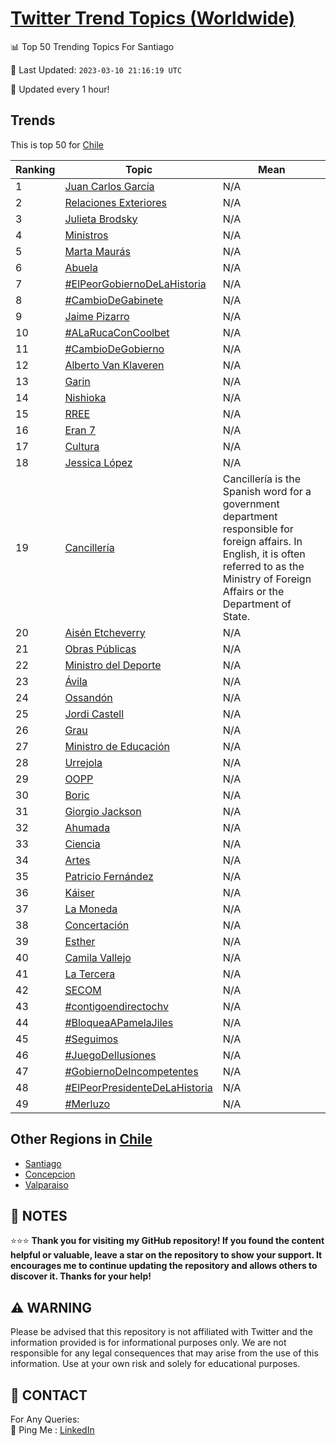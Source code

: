 [Twitter Trend Topics (Worldwide)](https://github.com/ErcinDedeoglu/Twitter-Trend-Topics)
==========


📊 Top 50 Trending Topics For Santiago

📆 Last Updated: `2023-03-10 21:16:19 UTC`

🔧 Updated every 1 hour!


## Trends

This is top 50 for [Chile](</Chile>)

| Ranking | Topic | Mean |
| ------- | ------------ | ------------ |
| 1 | [Juan Carlos García](http://twitter.com/search?q=Juan+Carlos+Garc%c3%ada) | N/A |
| 2 | [Relaciones Exteriores](http://twitter.com/search?q=Relaciones+Exteriores) | N/A |
| 3 | [Julieta Brodsky](http://twitter.com/search?q=Julieta+Brodsky) | N/A |
| 4 | [Ministros](http://twitter.com/search?q=Ministros) | N/A |
| 5 | [Marta Maurás](http://twitter.com/search?q=Marta+Maur%c3%a1s) | N/A |
| 6 | [Abuela](http://twitter.com/search?q=Abuela) | N/A |
| 7 | [#ElPeorGobiernoDeLaHistoria](http://twitter.com/search?q=%23ElPeorGobiernoDeLaHistoria) | N/A |
| 8 | [#CambioDeGabinete](http://twitter.com/search?q=%23CambioDeGabinete) | N/A |
| 9 | [Jaime Pizarro](http://twitter.com/search?q=Jaime+Pizarro) | N/A |
| 10 | [#ALaRucaConCoolbet](http://twitter.com/search?q=%23ALaRucaConCoolbet) | N/A |
| 11 | [#CambioDeGobierno](http://twitter.com/search?q=%23CambioDeGobierno) | N/A |
| 12 | [Alberto Van Klaveren](http://twitter.com/search?q=Alberto+Van+Klaveren) | N/A |
| 13 | [Garin](http://twitter.com/search?q=Garin) | N/A |
| 14 | [Nishioka](http://twitter.com/search?q=Nishioka) | N/A |
| 15 | [RREE](http://twitter.com/search?q=RREE) | N/A |
| 16 | [Eran 7](http://twitter.com/search?q=Eran+7) | N/A |
| 17 | [Cultura](http://twitter.com/search?q=Cultura) | N/A |
| 18 | [Jessica López](http://twitter.com/search?q=Jessica+L%c3%b3pez) | N/A |
| 19 | [Cancillería](http://twitter.com/search?q=Canciller%c3%ada) | Cancillería is the Spanish word for a government department responsible for foreign affairs. In English, it is often referred to as the Ministry of Foreign Affairs or the Department of State. |
| 20 | [Aisén Etcheverry](http://twitter.com/search?q=Ais%c3%a9n+Etcheverry) | N/A |
| 21 | [Obras Públicas](http://twitter.com/search?q=Obras+P%c3%bablicas) | N/A |
| 22 | [Ministro del Deporte](http://twitter.com/search?q=Ministro+del+Deporte) | N/A |
| 23 | [Ávila](http://twitter.com/search?q=%c3%81vila) | N/A |
| 24 | [Ossandón](http://twitter.com/search?q=Ossand%c3%b3n) | N/A |
| 25 | [Jordi Castell](http://twitter.com/search?q=Jordi+Castell) | N/A |
| 26 | [Grau](http://twitter.com/search?q=Grau) | N/A |
| 27 | [Ministro de Educación](http://twitter.com/search?q=Ministro+de+Educaci%c3%b3n) | N/A |
| 28 | [Urrejola](http://twitter.com/search?q=Urrejola) | N/A |
| 29 | [OOPP](http://twitter.com/search?q=OOPP) | N/A |
| 30 | [Boric](http://twitter.com/search?q=Boric) | N/A |
| 31 | [Giorgio Jackson](http://twitter.com/search?q=Giorgio+Jackson) | N/A |
| 32 | [Ahumada](http://twitter.com/search?q=Ahumada) | N/A |
| 33 | [Ciencia](http://twitter.com/search?q=Ciencia) | N/A |
| 34 | [Artes](http://twitter.com/search?q=Artes) | N/A |
| 35 | [Patricio Fernández](http://twitter.com/search?q=Patricio+Fern%c3%a1ndez) | N/A |
| 36 | [Káiser](http://twitter.com/search?q=K%c3%a1iser) | N/A |
| 37 | [La Moneda](http://twitter.com/search?q=La+Moneda) | N/A |
| 38 | [Concertación](http://twitter.com/search?q=Concertaci%c3%b3n) | N/A |
| 39 | [Esther](http://twitter.com/search?q=Esther) | N/A |
| 40 | [Camila Vallejo](http://twitter.com/search?q=Camila+Vallejo) | N/A |
| 41 | [La Tercera](http://twitter.com/search?q=La+Tercera) | N/A |
| 42 | [SECOM](http://twitter.com/search?q=SECOM) | N/A |
| 43 | [#contigoendirectochv](http://twitter.com/search?q=%23contigoendirectochv) | N/A |
| 44 | [#BloqueaAPamelaJiles](http://twitter.com/search?q=%23BloqueaAPamelaJiles) | N/A |
| 45 | [#Seguimos](http://twitter.com/search?q=%23Seguimos) | N/A |
| 46 | [#JuegoDeIlusiones](http://twitter.com/search?q=%23JuegoDeIlusiones) | N/A |
| 47 | [#GobiernoDeIncompetentes](http://twitter.com/search?q=%23GobiernoDeIncompetentes) | N/A |
| 48 | [#ElPeorPresidenteDeLaHistoria](http://twitter.com/search?q=%23ElPeorPresidenteDeLaHistoria) | N/A |
| 49 | [#Merluzo](http://twitter.com/search?q=%23Merluzo) | N/A |



## Other Regions in [Chile](</Chile>)

* [Santiago](</Chile/Santiago.md>)
* [Concepcion](</Chile/Concepcion.md>)
* [Valparaiso](</Chile/Valparaiso.md>)



## 📝 NOTES

⭐⭐⭐ **Thank you for visiting my GitHub repository! If you found the content helpful or valuable, leave a star on the repository to show your support. It encourages me to continue updating the repository and allows others to discover it. Thanks for your help!**


## ⚠️ WARNING

Please be advised that this repository is not affiliated with Twitter and the information provided is for informational purposes only. We are not responsible for any legal consequences that may arise from the use of this information. Use at your own risk and solely for educational purposes.


## 📨 CONTACT

 For Any Queries:  
            🏓 Ping Me : [LinkedIn](https://www.linkedin.com/in/ercindedeoglu/)
